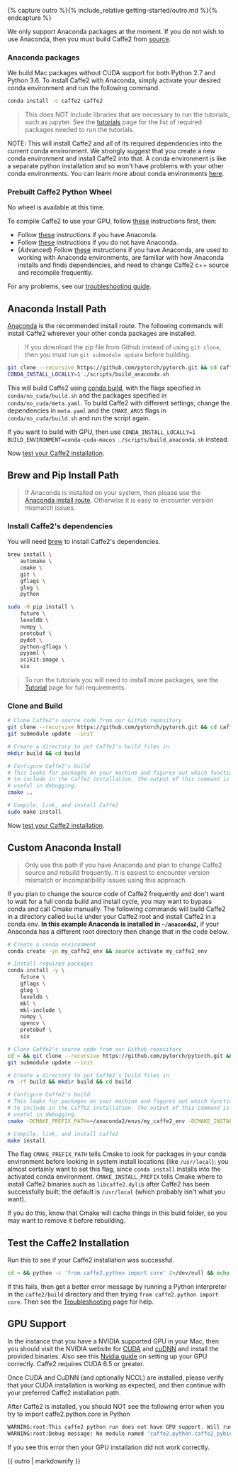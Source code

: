 {% capture outro %}{% include_relative getting-started/outro.md %}{% endcapture %}

<block class="mac prebuilt" />

We only support Anaconda packages at the moment. If you do not wish to use Anaconda, then you must build Caffe2 from [source](https://caffe2.ai/docs/getting-started.html?platform=mac&configuration=compile).

### Anaconda packages

We build Mac packages without CUDA support for both Python 2.7 and Python 3.6. To install Caffe2 with Anaconda, simply activate your desired conda environment and run the following command.

```bash
conda install -c caffe2 caffe2
```

> This does NOT include libraries that are necessary to run the tutorials, such as jupyter. See the [tutorials](https://caffe2.ai/docs/tutorials) page for the list of required packages needed to run the tutorials.

NOTE: This will install Caffe2 and all of its required dependencies into the current conda environment. We strongly suggest that you create a new conda environment and install Caffe2 into that. A conda environment is like a separate python installation and so won't have problems with your other conda environments. You can learn more about conda environments [here](https://conda.io/docs/user-guide/tasks/manage-environments.html).

### Prebuilt Caffe2 Python Wheel

No wheel is available at this time.


<block class="mac compile" />

To compile Caffe2 to use your GPU, follow [these](#gpu-support) instructions first, then:

* Follow [these](#anaconda-install-path) instructions if you have Anaconda.
* Follow [these](#brew-and-pip-install-path) instructions if you do not have Anaconda.
* (Advanced) Follow [these](#custom-anaconda-install) instructions if you have Anaconda, are used to working with Anaconda environments, are familiar with how Anaconda installs and finds dependencies, and need to change Caffe2 c++ source and recompile frequently.

For any problems, see our [troubleshooting guide](faq.html).

## Anaconda Install Path

[Anaconda](https://www.continuum.io/downloads) is the recommended install route.  The following commands will install Caffe2 wherever your other conda packages are installed.

> If you download the zip file from Github instead of using `git clone`, then you must run `git submodule update` before building.

```bash
git clone --recursive https://github.com/pytorch/pytorch.git && cd caffe2
CONDA_INSTALL_LOCALLY=1 ./scripts/build_anaconda.sh
```

This will build Caffe2 using [conda build](https://conda.io/docs/user-guide/tasks/build-packages/recipe.html), with the flags specified in `conda/no_cuda/build.sh` and the packages specified in `conda/no_cuda/meta.yaml`. To build Caffe2 with different settings, change the dependencies in `meta.yaml` and the `CMAKE_ARGS` flags in `conda/no_cuda/build.sh` and run the script again.

If you want to build with GPU, then use `CONDA_INSTALL_LOCALLY=1 BUILD_ENVIRONMENT=conda-cuda-macos ./scripts/build_anaconda.sh` instead.

Now [test your Caffe2 installation](#test-the-caffe2-installation).


## Brew and Pip Install Path

> If Anaconda is installed on your system, then please use the [Anaconda install route](https://caffe2.ai/docs/getting-started.html?platform=mac&configuration=compile#anaconda-install-path). Otherwise it is easy to encounter version mismatch issues.

### Install Caffe2's dependencies

You will need [brew](https://brew.sh/) to install Caffe2's dependencies.

```bash
brew install \
    automake \
    cmake \
    git \
    gflags \
    glog \
    python
```

```bash
sudo -H pip install \
    future \
    leveldb \
    numpy \
    protobuf \
    pydot \
    python-gflags \
    pyyaml \
    scikit-image \
    six
```

> To run the tutorials you will need to install more packages, see the [Tutorial](https://caffe2.ai/docs/tutorials) page for full requirements.

### Clone and Build

```bash
# Clone Caffe2's source code from our Github repository
git clone --recursive https://github.com/pytorch/pytorch.git && cd caffe2
git submodule update --init

# Create a directory to put Caffe2's build files in
mkdir build && cd build

# Configure Caffe2's build
# This looks for packages on your machine and figures out which functionality
# to include in the Caffe2 installation. The output of this command is very
# useful in debugging.
cmake ..

# Compile, link, and install Caffe2
sudo make install
```

Now [test your Caffe2 installation](#test-the-caffe2-installation).

## Custom Anaconda Install

> Only use this path if you have Anaconda and plan to change Caffe2 source and rebuild frequently. It is easiest to encounter version mismatch or incompatibility issues using this approach.

If you plan to change the source code of Caffe2 frequently and don't want to wait for a full conda build and install cycle, you may want to bypass conda and call Cmake manually. The following commands will build Caffe2 in a directory called `build` under your Caffe2 root and install Caffe2 in a conda env. **In this example Anaconda is installed in `~/anaconda2`,** if your Anaconda has a different root directory then change that in the code below.

```bash
# Create a conda environment
conda create -yn my_caffe2_env && source activate my_caffe2_env

# Install required packages
conda install -y \
    future \
    gflags \
    glog \
    leveldb \
    mkl \
    mkl-include \
    numpy \
    opencv \
    protobuf \
    six

# Clone Caffe2's source code from our Github repository
cd ~ && git clone --recursive https://github.com/pytorch/pytorch.git && cd caffe2
git submodule update --init

# Create a directory to put Caffe2's build files in
rm -rf build && mkdir build && cd build

# Configure Caffe2's build
# This looks for packages on your machine and figures out which functionality
# to include in the Caffe2 installation. The output of this command is very
# useful in debugging.
cmake -DCMAKE_PREFIX_PATH=~/anaconda2/envs/my_caffe2_env -DCMAKE_INSTALL_PREFIX=~/anaconda2/envs/my_caffe2_env ..

# Compile, link, and install Caffe2
make install
```

The flag `CMAKE_PREFIX_PATH` tells Cmake to look for packages in your conda environment before looking in system install locations (like `/usr/local`); you almost certainly want to set this flag, since `conda install` installs into the activated conda environment. `CMAKE_INSTALL_PREFIX` tells Cmake where to install Caffe2 binaries such as `libcaffe2.dylib` after Caffe2 has been successfully built; the default is `/usr/local` (which probably isn't what you want).

If you do this, know that Cmake will cache things in this build folder, so you may want to remove it before rebuilding.

## Test the Caffe2 Installation
Run this to see if your Caffe2 installation was successful. 

```bash
cd ~ && python -c 'from caffe2.python import core' 2>/dev/null && echo "Success" || echo "Failure"
```

If this fails, then get a better error message by running a Python interpreter in the `caffe2/build` directory and then trying `from caffe2.python import core`. Then see the [Troubleshooting](faq.html) page for help.

## GPU Support

In the instance that you have a NVIDIA supported GPU in your Mac, then you should visit the NVIDIA website for [CUDA](https://developer.nvidia.com/cuda-downloads) and [cuDNN](https://developer.nvidia.com/cudnn) and install the provided binaries. Also see this [Nvidia guide](http://docs.nvidia.com/cuda/cuda-installation-guide-mac-os-x/) on setting up your GPU correctly. Caffe2 requires CUDA 6.5 or greater.

Once CUDA and CuDNN (and optionally NCCL) are installed, please verify that your CUDA installation is working as expected, and then continue with your preferred Caffe2 installation path. 

After Caffe2 is installed, you should NOT see the following error when you try to import caffe2.python.core in Python

```bash
WARNING:root:This caffe2 python run does not have GPU support. Will run in CPU only mode.
WARNING:root:Debug message: No module named 'caffe2.python.caffe2_pybind11_state_gpu'
```

If you see this error then your GPU installation did not work correctly.

{{ outro | markdownify }}

<block class="mac docker" />

<block class="mac cloud" />
